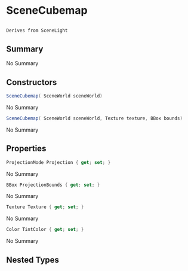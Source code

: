# SceneCubemap

## 
```c#
Derives from SceneLight
```

## Summary

No Summary
## Constructors

```c#
SceneCubemap( SceneWorld sceneWorld) 
```
No Summary
```c#
SceneCubemap( SceneWorld sceneWorld, Texture texture, BBox bounds) 
```
No Summary
## Properties

```c#
ProjectionMode Projection { get; set; } 
```
No Summary
```c#
BBox ProjectionBounds { get; set; } 
```
No Summary
```c#
Texture Texture { get; set; } 
```
No Summary
```c#
Color TintColor { get; set; } 
```
No Summary
## Nested Types


